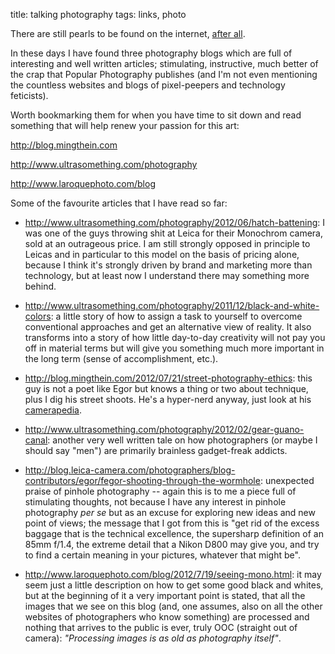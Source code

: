 title: talking photography
tags: links, photo


There are still pearls to be found on the internet, [after all](http://aadm.github.io/2012-06-02-these-tech-writers-invettiva.html).

In these days I have found three photography blogs which are full of interesting and well written articles; stimulating, instructive, much better of the crap that Popular Photography publishes (and I'm not even mentioning the countless websites and blogs of pixel-peepers and technology feticists).

Worth bookmarking them for when you have time to sit down and read something that will help renew your passion for this art:

<http://blog.mingthein.com>

<http://www.ultrasomething.com/photography>

<http://www.laroquephoto.com/blog>

Some of the favourite articles that I have read so far:

* <http://www.ultrasomething.com/photography/2012/06/hatch-battening>: I was one of the guys throwing shit at Leica for their Monochrom camera, sold at an outrageous price. I am still strongly opposed in principle to Leicas and in particular to this model on the basis of pricing alone, because I think it's strongly driven by brand and marketing more than technology, but at least now I understand there may something more behind.

* <http://www.ultrasomething.com/photography/2011/12/black-and-white-colors>: a little story of how to assign a task to yourself to overcome conventional approaches and get an alternative view of reality. It also transforms into a story of how little day-to-day creativity will not pay you off in material terms but will give you something much more important in the long term (sense of accomplishment, etc.). 

* <http://blog.mingthein.com/2012/07/21/street-photography-ethics>: this guy is not a poet like Egor but knows a thing or two about technique, plus I dig his street shoots. He's a hyper-nerd anyway, just look at his [camerapedia](http://blog.mingthein.com/equipmentdatabase/).

* <http://www.ultrasomething.com/photography/2012/02/gear-guano-canal>: another very well written tale on how photographers (or maybe I should say "men") are primarily brainless gadget-freak addicts.

* <http://blog.leica-camera.com/photographers/blog-contributors/egor/fegor-shooting-through-the-wormhole>: unexpected praise of pinhole photography -- again this is to me a piece full of stimulating thoughts, not because I have any interest in pinhole photography *per se* but as an excuse for exploring new ideas and new point of views; the message that I got from this is "get rid of the excess baggage that is the technical excellence, the supersharp definition of an 85mm f/1.4, the extreme detail that a Nikon D800 may give you, and try to find a certain meaning in your pictures, whatever that might be".

* <http://www.laroquephoto.com/blog/2012/7/19/seeing-mono.html>: it may seem just a little description on how to get some good black and whites, but at the beginning of it a very important point is stated, that all the images that we see on this blog (and, one assumes, also on all the other websites of photographers who know something) are processed and nothing that arrives to the public is ever, truly OOC (straight out of camera): *"Processing images is as old as photography itself"*.
